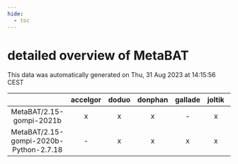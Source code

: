 ```yaml
---
hide:
  - toc
---
```


detailed overview of MetaBAT
============================


This data was automatically generated on Thu, 31 Aug 2023 at 14:15:56 CEST  

| |accelgor|doduo|donphan|gallade|joltik|skitty|swalot|victini|
| :---: | :---: | :---: | :---: | :---: | :---: | :---: | :---: | :---: |
|MetaBAT/2.15-gompi-2021b|x|x|x|-|x|x|x|x|
|MetaBAT/2.15-gompi-2020b-Python-2.7.18|-|x|x|x|x|x|x|x|
